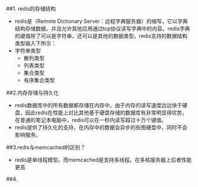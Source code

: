 ##1.	redis的存储结构
*  redis是（Remote Dictionary Server：远程字典服务器）的缩写，它以字典结构存储数据，并且允许其他应用通过tcp协议读写字典中的内容。redis字典的键值除了可以是字符串，还可以是其他的数据类型。redis支持的数据结构类型输入下所示：
  *	字符串类型
    * 散列类型
    * 列表类型
    * 集合类型
    * 有序集合类型

  ##2.内存存储与持久化
  * redis数据库中的所有数据都存储在内存中。由于内存的读写速度远远快于硬盘，因此redis在性能上对比其他基于硬盘存储的数据库有非常明显得优势，在普通的笔记本电脑中，redis可以在一秒内读写超过十万个键值。
  * redis提供了持久化的支持，在内存中的数据会异步的些图硬盘中，同时不会影响服务。

  ##3.redis与memcached的区别？
  * redis是单线程模型。而memcached是支持多线程。在多核服务器上后者性能更高

  ##4.
